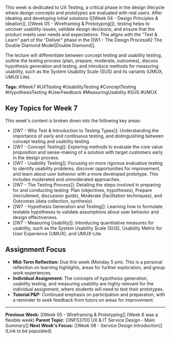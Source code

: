 This week is dedicated to UX Testing, a critical phase in the design lifecycle where design concepts and prototypes are evaluated with real users. After ideating and developing initial solutions ([[Week 04 - Design Principles & Ideation]], [[Week 05 - Wireframing & Prototyping]]), testing helps to uncover usability issues, validate design decisions, and ensure that the product meets user needs and expectations. This aligns with the "Test & Learn" part of the "Deliver" phase in the [[W1 - The Design Process#2 The Double Diamond Model|Double Diamond]].

The lecture will differentiate between concept testing and usability testing, outline the testing process (plan, prepare, moderate, outcomes), discuss hypothesis generation and testing, and introduce methods for measuring usability, such as the System Usability Scale (SUS) and its variants (UMUX, UMUX Lite).

**Tags:** #Week7 #UXTesting #UsabilityTesting #ConceptTesting #HypothesisTesting #UserFeedback #MeasuringUsability #SUS #UMUX

## Key Topics for Week 7

This week's content is broken down into the following key areas:

* [[W7 - Why Test & Introduction to Testing Types]]: Understanding the importance of early and continuous testing, and distinguishing between concept testing and usability testing.
* [[W7 - Concept Testing]]: Exploring methods to evaluate the core value proposition and sense-making of a solution with target customers early in the design process.
* [[W7 - Usability Testing]]: Focusing on more rigorous evaluative testing to identify usability problems, discover opportunities for improvement, and learn about user behavior with a more developed prototype. This includes moderated and unmoderated approaches.
* [[W7 - The Testing Process]]: Detailing the steps involved in preparing for and conducting testing: Plan (objectives, hypotheses), Prepare (recruitment, discussion guide), Moderate (facilitation techniques), and Outcomes (data collection, synthesis).
* [[W7 - Hypothesis Generation and Testing]]: Learning how to formulate testable hypotheses to validate assumptions about user behavior and design effectiveness.
* [[W7 - Measuring Usability]]: Introducing quantitative measures for usability, such as the System Usability Scale (SUS), Usability Metric for User Experience (UMUX), and UMUX-Lite.

## Assignment Focus
* **Mid-Term Reflection:** Due this week (Monday 5 pm). This is a personal reflection on learning highlights, areas for further exploration, and group work experiences.
* **Individual Assignment:** The concepts of hypothesis generation, usability testing, and measuring usability are highly relevant for the individual assignment, where students will need to test their prototypes.
* **Tutorial P&P:** Continued emphasis on participation and preparation, with a reminder to seek feedback from tutors on areas for improvement.

---
**Previous Week:** [[Week 05 - Wireframing & Prototyping]] (Week 6 was a flexible week)
**Parent Topic:** [[INFS3700 UX & IT Service Design - Main Summary]]
**Next Week's Focus:** [[Week 08 - Service Design Introduction]] (Link to be populated)